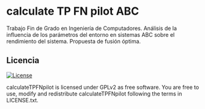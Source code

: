 # calculate TP FN pilot ABC

Trabajo Fin de Grado en Ingeniería de Computadores. Análisis de la influencia de los parámetros del entorno en sistemas ABC sobre el rendimiento del sistema. Propuesta de fusión óptima.

## Licencia

[![License](https://img.shields.io/github/license/elraro/EmailFinder.svg)](https://github.com/elraro/calculateTPFNpilot/blob/master/LICENSE.txt)

calculateTPFNpilot is licensed under GPLv2 as free software. You are free to use, modify and redistribute calculateTPFNpilot following the terms in LICENSE.txt.